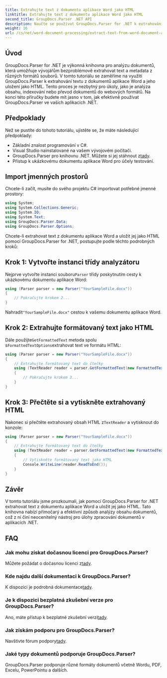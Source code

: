```yaml
---
title: Extrahujte text z dokumentu aplikace Word jako HTML
linktitle: Extrahujte text z dokumentu aplikace Word jako HTML
second_title: GroupDocs.Parser .NET API
description: Naučte se používat GroupDocs.Parser for .NET k extrahování textu z dokumentů aplikace Word a jeho uložení jako HTML. Výukový program krok za krokem s příklady kódu.
weight: 16
url: /cs/net/word-document-processing/extract-text-from-word-document-as-html/
---
```

## Úvod
GroupDocs.Parser for .NET je výkonná knihovna pro analýzu dokumentů, která umožňuje vývojářům bezproblémově extrahovat text a metadata z různých formátů souborů. V tomto tutoriálu se zaměříme na využití GroupDocs.Parser k extrahování textu z dokumentů aplikace Word a jeho uložení jako HTML. Tento proces je nezbytný pro úkoly, jako je analýza obsahu, indexování nebo převod dokumentů do webových formátů. Na konci této příručky budete mít jasno v tom, jak efektivně používat GroupDocs.Parser ve vašich aplikacích .NET.
## Předpoklady
Než se pustíte do tohoto tutoriálu, ujistěte se, že máte následující předpoklady:
- Základní znalost programování v C#.
- Visual Studio nainstalované na vašem vývojovém počítači.
-  GroupDocs.Parser pro knihovnu .NET. Můžete si jej stáhnout z[tady](https://releases.groupdocs.com/parser/net/).
- Přístup k ukázkovému dokumentu aplikace Word pro účely testování.
## Import jmenných prostorů
Chcete-li začít, musíte do svého projektu C# importovat potřebné jmenné prostory:
```csharp
using System;
using System.Collections.Generic;
using System.IO;
using System.Text;
using GroupDocs.Parser.Data;
using GroupDocs.Parser.Options;
```
Chcete-li extrahovat text z dokumentu aplikace Word a uložit jej jako HTML pomocí GroupDocs.Parser for .NET, postupujte podle těchto podrobných kroků:
## Krok 1: Vytvořte instanci třídy analyzátoru
 Nejprve vytvořte instanci souboru`Parser` třídy poskytnutím cesty k ukázkovému dokumentu aplikace Word:
```csharp
using (Parser parser = new Parser("YourSampleFile.docx"))
{
    // Pokračujte krokem 2...
}
```
 Nahradit`"YourSampleFile.docx"` cestou k vašemu dokumentu aplikace Word.
## Krok 2: Extrahujte formátovaný text jako HTML
 Dále použijte`GetFormattedText` metoda spolu s`FormattedTextOptions`extrahovat text ve formátu HTML:
```csharp
using (Parser parser = new Parser("YourSampleFile.docx"))
{
    // Extrahujte formátovaný text do čtečky
    using (TextReader reader = parser.GetFormattedText(new FormattedTextOptions(FormattedTextMode.Html)))
    {
        // Pokračujte krokem 3...
    }
}
```
## Krok 3: Přečtěte si a vytiskněte extrahovaný HTML
 Nakonec si přečtěte extrahovaný obsah HTML z`TextReader` a vytisknout do konzole:
```csharp
using (Parser parser = new Parser("YourSampleFile.docx"))
{
    // Extrahujte formátovaný text do čtečky
    using (TextReader reader = parser.GetFormattedText(new FormattedTextOptions(FormattedTextMode.Html)))
    {
        // Vytiskněte formátovaný text jako HTML
        Console.WriteLine(reader.ReadToEnd());
    }
}
```
## Závěr
V tomto tutoriálu jsme prozkoumali, jak pomocí GroupDocs.Parser for .NET extrahovat text z dokumentu aplikace Word a uložit jej jako HTML. Tato knihovna nabízí přímočarý a efektivní způsob analýzy obsahu dokumentů, což z ní činí neocenitelný nástroj pro úlohy zpracování dokumentů v aplikacích .NET.

## FAQ
### Jak mohu získat dočasnou licenci pro GroupDocs.Parser?
 Můžete požádat o dočasnou licenci z[tady](https://purchase.groupdocs.com/temporary-license/).
### Kde najdu další dokumentaci k GroupDocs.Parser?
 K dispozici je podrobná dokumentace[tady](https://tutorials.groupdocs.com/parser/net/).
### Je k dispozici bezplatná zkušební verze pro GroupDocs.Parser?
 Ano, máte přístup k bezplatné zkušební verzi[tady](https://releases.groupdocs.com/).
### Jak získám podporu pro GroupDocs.Parser?
 Navštivte fórum podpory[tady](https://forum.groupdocs.com/c/parser/17).
### Jaké typy dokumentů podporuje GroupDocs.Parser?
GroupDocs.Parser podporuje různé formáty dokumentů včetně Wordu, PDF, Excelu, PowerPointu a dalších.